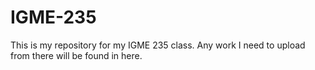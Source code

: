 # IGME-235
This is my repository for my IGME 235 class. Any work I need to upload from there will be found in here.
